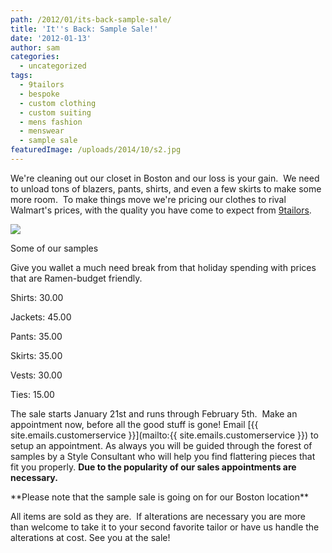 ```yaml
---
path: /2012/01/its-back-sample-sale/
title: 'It''s Back: Sample Sale!'
date: '2012-01-13'
author: sam
categories:
  - uncategorized
tags:
  - 9tailors
  - bespoke
  - custom clothing
  - custom suiting
  - mens fashion
  - menswear
  - sample sale
featuredImage: /uploads/2014/10/s2.jpg
---
```

We're cleaning out our closet in Boston and our loss is your gain.  We need to unload tons of blazers, pants, shirts, and even a few skirts to make some more room.  To make things move we're pricing our clothes to rival Walmart's prices, with the quality you have come to expect from [9tailors](http://9tailors.com/).

[![](http://4.bp.blogspot.com/-vBCBAZTzCW0/Tw8U6TH8fCI/AAAAAAAABFo/kFbSyoXFalI/s640/samplesale_2.jpg)](http://4.bp.blogspot.com/-vBCBAZTzCW0/Tw8U6TH8fCI/AAAAAAAABFo/kFbSyoXFalI/s1600/samplesale_2.jpg)

Some of our samples

Give you wallet a much need break from that holiday spending with prices that are Ramen-budget friendly.

Shirts: 30.00

Jackets: 45.00

Pants: 35.00

Skirts: 35.00

Vests: 30.00

Ties: 15.00

The sale starts January 21st and runs through February 5th.  Make an appointment now, before all the good stuff is gone! Email [{{ site.emails.customerservice }}](mailto:{{ site.emails.customerservice }}) to setup an appointment. As always you will be guided through the forest of samples by a Style Consultant who will help you find flattering pieces that fit you properly. **Due to the popularity of our sales appointments are necessary.**

\*\*Please note that the sample sale is going on for our Boston location\*\*

All items are sold as they are.  If alterations are necessary you are more than welcome to take it to your second favorite tailor or have us handle the alterations at cost. See you at the sale!